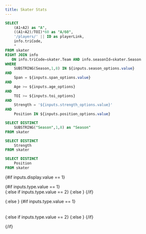 ```yaml
---
title: Skater Stats
---
```


```sql skater_stats
SELECT
	(A1+A2) as "A",
	((A1+A2)/TOI)*60 as "A/60",
	'/players/' || ID as playerLink,
	info.triCode,
	*
FROM skater
RIGHT JOIN info
   ON info.triCode=skater.Team AND info.seasonId=skater.Season
WHERE
	SUBSTRING(Season,1,8) IN ${inputs.season_options.value}
AND
	Span = ${inputs.span_options.value}
AND
	Age >= ${inputs.age_options}
AND
	TOI >= ${inputs.toi_options}
AND
	Strength = '${inputs.strength_options.value}'
AND
	Position IN ${inputs.position_options.value}
```

```sql seasons
SELECT DISTINCT 
	SUBSTRING("Season",1,8) as "Season"
FROM skater
```

```sql strengths
SELECT DISTINCT 
	Strength
FROM skater
```

```sql positions
SELECT DISTINCT 
	Position
FROM skater
```

<Dropdown
    data={seasons}
    name=season_options
    value=Season
	title=Season
    defaultValue="20242025"
	multiple=true
/>

<Dropdown name=span_options title=Span defaultValue=2>
	<DropdownOption valueLabel="Regular" value=2 />
	<DropdownOption valueLabel="Playoffs" value=3 />
</Dropdown>

<Dropdown
    data={strengths}
    name=strength_options
    value=Strength
	title=Strength
    defaultValue="5v5"
/>

<Dropdown
    data={positions}
    name=position_options
    value=Position
	title=Position
	selectAllByDefault=true
	multiple=true
/>

<Dropdown name=display title=Display defaultValue=1>
	<DropdownOption valueLabel="Total" value=1 />
	<DropdownOption valueLabel="Rates" value=2 />
</Dropdown>

<Dropdown name=type title=Type defaultValue=1>
	<DropdownOption valueLabel="Individual" value=1 />
	<DropdownOption valueLabel="On-Ice" value=2 />
	<DropdownOption valueLabel="Goal Impact" value=3 />
</Dropdown>

<TextInput
    name=age_options
    title="Min. Age"
	defaultValue=17
/>

<TextInput
    name=toi_options
    title="Min. TOI"
	defaultValue=150
/>

{#if inputs.display.value == 1}

{#if inputs.type.value == 1}
<DataTable data={skater_stats} rows=50 search=true rowShading=true rowNumbers=true headerColor=#0000ff headerFontColor=white link=playerLink downloadable=false>
	<Column id=Headshot align=center contentType="image" height=30px/>
    <Column id=Player align=center />
	<Column id=ID align=center title="ID"/>
    <Column id=Season align=center fmt='####-####' />
	<Column id=teamLogo align=center contentType="image" height=20px title="Logo"/>
	<Column id=Team align=center />
	<Column id=Position align=center />
    <Column id=Age align=center />
	<Column id=Nationality align=center />
	<Column id=GP align=center title="GP"/>
    <Column id=TOI align=center title="TOI" fmt='#,###.#0' />
	<Column id=Gi align=center title="G"/>
	<Column id=A1 align=center />
	<Column id=A2 align=center />
    <Column id=A align=center />
	<Column id=P align=center />
	<Column id=Fi align=center title="iFF"/>
	<Column id=xGi align=center title="ixG"/>
	<Column id=xGi/Fi align=center title="ixG/iFF"/>
	<Column id=Gi/xGi align=center title="G/ixG"/>
    <Column id=Give align=center />
    <Column id=Take align=center />	
	<Column id=Penl align=center />
    <Column id=Draw align=center />	
	<Column id=PIM align=center title="PIM"/>	
	<Column id=Block align=center title="Blocks"/>
</DataTable>
{:else if inputs.type.value == 2}
<DataTable data={skater_stats} rows=50 search=true rowShading=true rowNumbers=true headerColor=#0000ff headerFontColor=white link=playerLink downloadable=false>
    <Column id=Player align=center />
	<Column id=ID align=center title="ID"/>
    <Column id=Season align=center fmt='####-####' />
	<Column id=teamLogo align=center contentType="image" height=20px title="Logo"/>
	<Column id=Team align=center />
	<Column id=Position align=center />
    <Column id=Age align=center />
	<Column id=Nationality align=center />
	<Column id=GP align=center title="GP"/>
    <Column id=TOI align=center title="TOI" fmt='#,###.#0' />
	<Column id=GF align=center title="GF"/>
    <Column id=GA align=center title="GA"/>
	<Column id=FF align=center title="FF"/>
    <Column id=FA align=center title="FA"/>
    <Column id=xGF align=center title="xGF"/>
    <Column id=xGA align=center title="xGA"/>
    <Column id=xGF/FF align=center title="xGF/FF"/>
    <Column id=xGA/FA align=center title="xGA/FA"/>
    <Column id=GF/xGF align=center title="GF/xGF"/>
    <Column id=GF% align=center title="GF%" fmt='##.00%' />
	<Column id=FF% align=center title="FF%" fmt='##.00%' />
    <Column id=xGF% align=center title="xGF%" fmt='##.00%' />
</DataTable>
{:else }
<DataTable data={skater_stats} rows=50 search=true rowShading=true rowNumbers=true headerColor=#0000ff headerFontColor=white link=playerLink downloadable=false>
    <Column id=Player align=center />
	<Column id=ID align=center title="ID"/>
    <Column id=Season align=center fmt='####-####' />
	<Column id=teamLogo align=center contentType="image" height=20px title="Logo"/>
	<Column id=Team align=center />
	<Column id=Position align=center />
    <Column id=Age align=center />
	<Column id=Nationality align=center />
	<Column id=GP align=center title="GP"/>
    <Column id=TOI align=center title="TOI" fmt='#,###.#0' />
	<Column id=INDV-SRI-T align=center title="Shot Rate Impact" fmt='#0.####' />
    <Column id=INDV-SQI-T align=center title="Shot Quality Impact" fmt='#0.####' />
	<Column id=INDV-FNI-T align=center title="Finishing Impact" fmt='#0.####' />
    <Column id=OOFF-SRI-T align=center title="On-Ice Shot Rate Impact For" fmt='#0.####' />
    <Column id=OOFF-SQI-T align=center title="On-Ice Shot Quality Impact For" fmt='#0.####' />
	<Column id=OOFF-FNI-T align=center title="On-Ice Finishing Impact For" fmt='#0.####' />
	<Column id=ODEF-SRI-T align=center title="On-Ice Shot Rate Impact Against" fmt='#0.####' />
    <Column id=ODEF-SQI-T align=center title="On-Ice Shot Quality Impact Against" fmt='#0.####' />
	<Column id=ODEF-FNI-T align=center title="On-Ice Finishing Impact Against" fmt='#0.####' />
	<Column id=EGi-T align=center title="Extraneous G" fmt='#0.####' />
    <Column id=EGF-T align=center title="Extraneous GF" fmt='#0.####' />
	<Column id=EGA-T align=center title="Extraneous GA" fmt='#0.####' />
	<Column id=ExGi-T align=center title="Extraneous ixG" fmt='#0.####' />
    <Column id=ExGF-T align=center title="Extraneous xGF" fmt='#0.####' />
	<Column id=ExGA-T align=center title="Extraneous xGA" fmt='#0.####' />
	<Column id=LiEG-T align=center title="Linemate Extraneous GF" fmt='#0.####' />
	<Column id=LiGIn-T align=center title="Goal Induction" fmt='#0.####' />
    <Column id=CompGI-T align=center title="Composite Goal Impact" fmt='#0.####' />
	<Column id=LiRelGI-T align=center title="Linemate Rel. Goal Impact" fmt='#0.####' />
</DataTable>
{/if}


{:else }
{#if inputs.type.value == 1}
<DataTable data={skater_stats} rows=50 search=true rowShading=true rowNumbers=true headerColor=#0000ff headerFontColor=white link=playerLink downloadable=false>
    <Column id=Player align=center />
	<Column id=ID align=center title="ID"/>
    <Column id=Season align=center fmt='####-####' />
	<Column id=teamLogo align=center contentType="image" height=20px title="Logo"/>
	<Column id=Team align=center />
	<Column id=Position align=center />
    <Column id=Age align=center />
	<Column id=Nationality align=center />
	<Column id=GP align=center title="GP"/>
    <Column id=TOI align=center title="TOI" fmt='#,###.#0' />
	<Column id=Gi/60 align=center title="G/60"/>
	<Column id=A1/60 align=center />
	<Column id=A2/60 align=center />
    <Column id=A/60 align=center />
	<Column id=P/60 align=center />
	<Column id=Fi/60 align=center title="iFF/60"/>
	<Column id=xGi/60 align=center title="ixG/60"/>
	<Column id=xGi/Fi align=center title="ixG/iFF"/>
	<Column id=Gi/xGi align=center title="G/ixG"/>
    <Column id=Give/60 align=center />
    <Column id=Take/60 align=center />	
	<Column id=Penl/60 align=center />
    <Column id=Draw/60 align=center />	
	<Column id=PIM align=center title="PIM"/>
	<Column id=Block/60 align=center title="Blocks/60"/>	
</DataTable>
{:else if inputs.type.value == 2}
<DataTable data={skater_stats} rows=50 search=true rowShading=true rowNumbers=true headerColor=#0000ff headerFontColor=white link=playerLink downloadable=false>
    <Column id=Player align=center />
	<Column id=ID align=center title="ID"/>
    <Column id=Season align=center fmt='####-####' />
	<Column id=teamLogo align=center contentType="image" height=20px title="Logo"/>
	<Column id=Team align=center />
	<Column id=Position align=center />
    <Column id=Age align=center />
	<Column id=Nationality align=center />
	<Column id=GP align=center title="GP"/>
    <Column id=TOI align=center title="TOI" fmt='#,###.#0' />
	<Column id=GF/60 align=center title="GF/60"/>
    <Column id=GA/60 align=center title="GA/60"/>
	<Column id=FF/60 align=center title="FF/60"/>
    <Column id=FA/60 align=center title="FA/60"/>
    <Column id=xGF/60 align=center title="xGF/60"/>
    <Column id=xGA/60 align=center title="xGA/60"/>
    <Column id=xGF/FF align=center title="xGF/FF"/>
    <Column id=xGA/FA align=center title="xGA/FA"/>
    <Column id=GF/xGF align=center title="GF/xGF"/>
    <Column id=GF% align=center title="GF%" fmt='##.00%' />
	<Column id=FF% align=center title="FF%" fmt='##.00%' />
    <Column id=xGF% align=center title="xGF%" fmt='##.00%' />
</DataTable>
{:else }
<DataTable data={skater_stats} rows=50 search=true rowShading=true rowNumbers=true headerColor=#0000ff headerFontColor=white link=playerLink downloadable=false>
    <Column id=Player align=center />
	<Column id=ID align=center title="ID"/>
    <Column id=Season align=center fmt='####-####' />
	<Column id=teamLogo align=center contentType="image" height=20px title="Logo"/>
	<Column id=Team align=center />
	<Column id=Position align=center />
    <Column id=Age align=center />
	<Column id=Nationality align=center />
	<Column id=GP align=center title="GP"/>
    <Column id=TOI align=center title="TOI" fmt='#,###.#0' />
	<Column id=INDV-SRI align=center title="Shot Rate Impact" fmt='#0.####' />
    <Column id=INDV-SQI align=center title="Shot Quality Impact" fmt='#0.####' />
	<Column id=INDV-FNI align=center title="Finishing Impact" fmt='#0.####' />
    <Column id=OOFF-SRI align=center title="On-Ice Shot Rate Impact For" fmt='#0.####' />
    <Column id=OOFF-SQI align=center title="On-Ice Shot Quality Impact For" fmt='#0.####' />
	<Column id=OOFF-FNI align=center title="On-Ice Finishing Impact For" fmt='#0.####' />
	<Column id=ODEF-SRI align=center title="On-Ice Shot Rate Impact Against" fmt='#0.####' />
    <Column id=ODEF-SQI align=center title="On-Ice Shot Quality Impact Against" fmt='#0.####' />
	<Column id=ODEF-FNI align=center title="On-Ice Finishing Impact Against" fmt='#0.####' />
	<Column id=EGi align=center title="Extraneous G" fmt='#0.####' />
    <Column id=EGF align=center title="Extraneous GF" fmt='#0.####' />
	<Column id=EGA align=center title="Extraneous GA" fmt='#0.####' />
	<Column id=ExGi align=center title="Extraneous ixG" fmt='#0.####' />
    <Column id=ExGF align=center title="Extraneous xGF" fmt='#0.####' />
	<Column id=ExGA align=center title="Extraneous xGA" fmt='#0.####' />
	<Column id=LiEG align=center title="Linemate Extraneous GF" fmt='#0.####' />
	<Column id=LiGIn align=center title="Goal Induction" fmt='#0.####' />
    <Column id=CompGI align=center title="Composite Goal Impact" fmt='#0.####' />
	<Column id=LiRelGI align=center title="Linemate Rel. Goal Impact" fmt='#0.####' />
</DataTable>
{/if}

{/if}